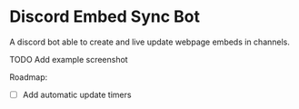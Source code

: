 # Discord Embed Sync Bot

A discord bot able to create and live update webpage embeds in channels.

TODO Add example screenshot

Roadmap:
- [ ] Add automatic update timers